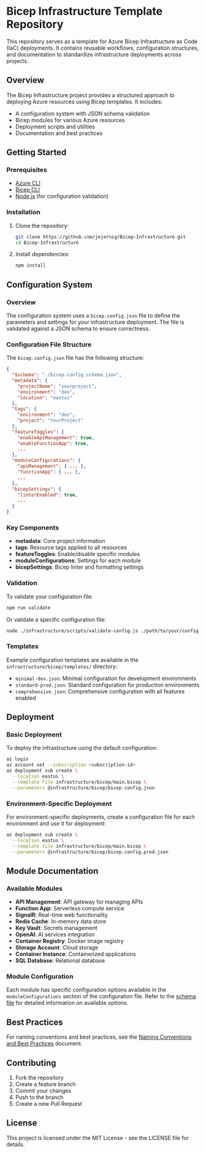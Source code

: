 # Bicep Infrastructure Template Repository

This repository serves as a template for Azure Bicep Infrastructure as Code (IaC) deployments. It contains reusable workflows, configuration structures, and documentation to standardize infrastructure deployments across projects.

## Overview

The Bicep Infrastructure project provides a structured approach to deploying Azure resources using Bicep templates. It includes:

- A configuration system with JSON schema validation
- Bicep modules for various Azure resources
- Deployment scripts and utilities
- Documentation and best practices

## Getting Started

### Prerequisites

- [Azure CLI](https://docs.microsoft.com/en-us/cli/azure/install-azure-cli)
- [Bicep CLI](https://docs.microsoft.com/en-us/azure/azure-resource-manager/bicep/install)
- [Node.js](https://nodejs.org/) (for configuration validation)

### Installation

1. Clone the repository:
   ```bash
   git clone https://github.com/jejernig/Bicep-Infrastructure.git
   cd Bicep-Infrastructure
   ```

2. Install dependencies:
   ```bash
   npm install
   ```

## Configuration System

### Overview

The configuration system uses a `bicep.config.json` file to define the parameters and settings for your infrastructure deployment. The file is validated against a JSON schema to ensure correctness.

### Configuration File Structure

The `bicep.config.json` file has the following structure:

```json
{
  "$schema": "./bicep.config.schema.json",
  "metadata": {
    "projectName": "yourproject",
    "environment": "dev",
    "location": "eastus"
  },
  "tags": {
    "environment": "dev",
    "project": "YourProject"
  },
  "featureToggles": {
    "enableApiManagement": true,
    "enableFunctionApp": true,
    ...
  },
  "moduleConfigurations": {
    "apiManagement": { ... },
    "functionApp": { ... },
    ...
  },
  "bicepSettings": {
    "linterEnabled": true,
    ...
  }
}
```

### Key Components

- **metadata**: Core project information
- **tags**: Resource tags applied to all resources
- **featureToggles**: Enable/disable specific modules
- **moduleConfigurations**: Settings for each module
- **bicepSettings**: Bicep linter and formatting settings

### Validation

To validate your configuration file:

```bash
npm run validate
```

Or validate a specific configuration file:

```bash
node ./infrastructure/scripts/validate-config.js ./path/to/your/config.json
```

### Templates

Example configuration templates are available in the `infrastructure/bicep/templates/` directory:

- `minimal-dev.json`: Minimal configuration for development environments
- `standard-prod.json`: Standard configuration for production environments
- `comprehensive.json`: Comprehensive configuration with all features enabled

## Deployment

### Basic Deployment

To deploy the infrastructure using the default configuration:

```bash
az login
az account set --subscription <subscription-id>
az deployment sub create \
  --location eastus \
  --template-file infrastructure/bicep/main.bicep \
  --parameters @infrastructure/bicep/bicep.config.json
```

### Environment-Specific Deployment

For environment-specific deployments, create a configuration file for each environment and use it for deployment:

```bash
az deployment sub create \
  --location eastus \
  --template-file infrastructure/bicep/main.bicep \
  --parameters @infrastructure/bicep/bicep.config.prod.json
```

## Module Documentation

### Available Modules

- **API Management**: API gateway for managing APIs
- **Function App**: Serverless compute service
- **SignalR**: Real-time web functionality
- **Redis Cache**: In-memory data store
- **Key Vault**: Secrets management
- **OpenAI**: AI services integration
- **Container Registry**: Docker image registry
- **Storage Account**: Cloud storage
- **Container Instance**: Containerized applications
- **SQL Database**: Relational database

### Module Configuration

Each module has specific configuration options available in the `moduleConfigurations` section of the configuration file. Refer to the [schema file](./infrastructure/bicep/bicep.config.schema.json) for detailed information on available options.

## Best Practices

For naming conventions and best practices, see the [Naming Conventions and Best Practices](./docs/naming-conventions.md) document.

## Contributing

1. Fork the repository
2. Create a feature branch
3. Commit your changes
4. Push to the branch
5. Create a new Pull Request

## License

This project is licensed under the MIT License - see the LICENSE file for details.
